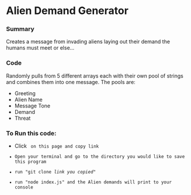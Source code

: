 ﻿# Alien Demand Generator
### Summary
  Creates a message from invading aliens laying out their demand the humans must meet or else...
### Code
  Randomly pulls from 5 different arrays each with their own pool of strings and combines them into one message. The pools are:
  + Greeting
  + Alien Name
  + Message Tone
  + Demand
  + Threat
### To Run this code:
  + Click <Code> on this page and copy link
  + Open your terminal and go to the directory you would like to save this program
  + run "git clone *link you copied*"
  + run "node index.js" and the Alien demands will print to your console
